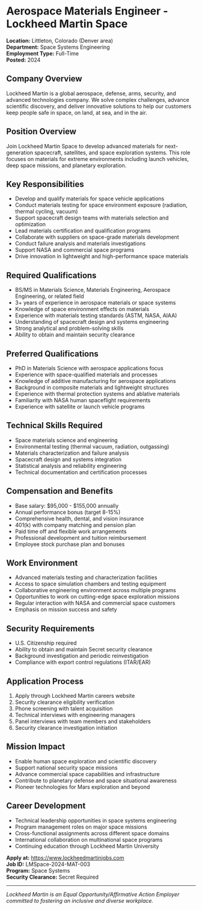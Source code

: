 # Aerospace Materials Engineer - Lockheed Martin Space

**Location:** Littleton, Colorado (Denver area)  
**Department:** Space Systems Engineering  
**Employment Type:** Full-Time  
**Posted:** 2024  

## Company Overview

Lockheed Martin is a global aerospace, defense, arms, security, and advanced technologies company. We solve complex challenges, advance scientific discovery, and deliver innovative solutions to help our customers keep people safe in space, on land, at sea, and in the air.

## Position Overview

Join Lockheed Martin Space to develop advanced materials for next-generation spacecraft, satellites, and space exploration systems. This role focuses on materials for extreme environments including launch vehicles, deep space missions, and planetary exploration.

## Key Responsibilities

- Develop and qualify materials for space vehicle applications
- Conduct materials testing for space environment exposure (radiation, thermal cycling, vacuum)
- Support spacecraft design teams with materials selection and optimization
- Lead materials certification and qualification programs
- Collaborate with suppliers on space-grade materials development
- Conduct failure analysis and materials investigations
- Support NASA and commercial space programs
- Drive innovation in lightweight and high-performance space materials

## Required Qualifications

- BS/MS in Materials Science, Materials Engineering, Aerospace Engineering, or related field
- 3+ years of experience in aerospace materials or space systems
- Knowledge of space environment effects on materials
- Experience with materials testing standards (ASTM, NASA, AIAA)
- Understanding of spacecraft design and systems engineering
- Strong analytical and problem-solving skills
- Ability to obtain and maintain security clearance

## Preferred Qualifications

- PhD in Materials Science with aerospace applications focus
- Experience with space-qualified materials and processes
- Knowledge of additive manufacturing for aerospace applications
- Background in composite materials and lightweight structures
- Experience with thermal protection systems and ablative materials
- Familiarity with NASA human spaceflight requirements
- Experience with satellite or launch vehicle programs

## Technical Skills Required

- Space materials science and engineering
- Environmental testing (thermal vacuum, radiation, outgassing)
- Materials characterization and failure analysis
- Spacecraft design and systems integration
- Statistical analysis and reliability engineering
- Technical documentation and certification processes

## Compensation and Benefits

- Base salary: $95,000 - $155,000 annually
- Annual performance bonus (target 8-15%)
- Comprehensive health, dental, and vision insurance
- 401(k) with company matching and pension plan
- Paid time off and flexible work arrangements
- Professional development and tuition reimbursement
- Employee stock purchase plan and bonuses

## Work Environment

- Advanced materials testing and characterization facilities
- Access to space simulation chambers and testing equipment
- Collaborative engineering environment across multiple programs
- Opportunities to work on cutting-edge space exploration missions
- Regular interaction with NASA and commercial space customers
- Emphasis on mission success and safety

## Security Requirements

- U.S. Citizenship required
- Ability to obtain and maintain Secret security clearance
- Background investigation and periodic reinvestigation
- Compliance with export control regulations (ITAR/EAR)

## Application Process

1. Apply through Lockheed Martin careers website
2. Security clearance eligibility verification
3. Phone screening with talent acquisition
4. Technical interviews with engineering managers
5. Panel interviews with team members and stakeholders
6. Security clearance investigation initiation

## Mission Impact

- Enable human space exploration and scientific discovery
- Support national security space missions
- Advance commercial space capabilities and infrastructure
- Contribute to planetary defense and space situational awareness
- Pioneer technologies for Mars exploration and beyond

## Career Development

- Technical leadership opportunities in space systems engineering
- Program management roles on major space missions
- Cross-functional assignments across different space domains
- International collaboration on multinational space programs
- Continuing education through Lockheed Martin University

**Apply at:** https://www.lockheedmartinjobs.com  
**Job ID:** LMSpace-2024-MAT-003  
**Program:** Space Systems  
**Security Clearance:** Secret Required

---

*Lockheed Martin is an Equal Opportunity/Affirmative Action Employer committed to fostering an inclusive and diverse workplace.*